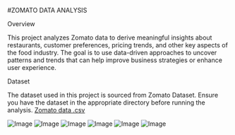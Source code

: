  #ZOMATO DATA ANALYSIS 

 
 Overview

 
This project analyzes Zomato data to derive meaningful insights about restaurants, customer preferences, pricing trends, and other key aspects of the food industry. The goal is to use data-driven approaches to uncover patterns and trends that can help improve business strategies or enhance user experience.


Dataset


The dataset used in this project is sourced from Zomato Dataset. Ensure you have the dataset in the appropriate directory before running the analysis.
[Zomato data .csv](https://github.com/user-attachments/files/18532281/Zomato.data.csv)



![Image](https://github.com/user-attachments/assets/519b7604-a7af-4502-a0d1-cae10f14f875)
![Image](https://github.com/user-attachments/assets/f1afff98-b665-4cc0-a0cb-047de8fe83af)
![Image](https://github.com/user-attachments/assets/94d225e1-e4eb-4230-83d9-d7a4d8432453)
![Image](https://github.com/user-attachments/assets/4557f80a-8944-40f9-809e-96cde4f0109b)
![Image](https://github.com/user-attachments/assets/857e7850-4b29-4ccb-9b1f-1f391bf966bb)
![Image](https://github.com/user-attachments/assets/e7f50e4d-9e17-4cea-8d75-babf6f85aa62)
